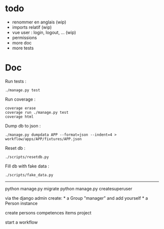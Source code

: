 
# todo

* renommer en anglais (wip)
* imports relatif (wip)
* vue user : login, logout, ... (wip)
* permissions
* more doc
* more tests

# Doc

Run tests :

    ./manage.py test

Run coverage :

    coverage erase
    coverage run ./manage.py test
    coverage html

Dump db to json :

    ./manage.py dumpdata APP --format=json --indent=4 > workflow/apps/APP/fixtures/APP.json

Reset db :

    ./scripts/resetdb.py

Fill db with fake data :

    ./scripts/fake_data.py

---------------------------------------------------------

python manage.py migrate
python manage.py createsuperuser

via the django admin create:
    * a Group "manager" and add yourself
    * a Person instance

create
    persons
    competences
    items
    project

start a workflow
